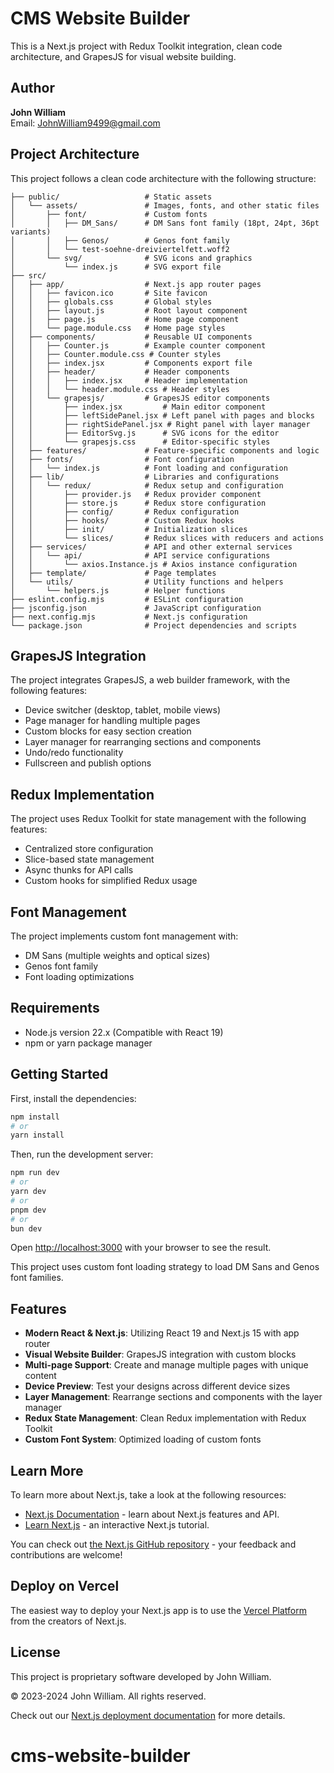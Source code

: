 # CMS Website Builder

This is a Next.js project with Redux Toolkit integration, clean code architecture, and GrapesJS for visual website building.

## Author
**John William**  
Email: JohnWilliam9499@gmail.com

## Project Architecture

This project follows a clean code architecture with the following structure:

```
├── public/                   # Static assets
│   └── assets/               # Images, fonts, and other static files
│       ├── font/             # Custom fonts
│       │   ├── DM_Sans/      # DM Sans font family (18pt, 24pt, 36pt variants)
│       │   ├── Genos/        # Genos font family
│       │   └── test-soehne-dreiviertelfett.woff2
│       └── svg/              # SVG icons and graphics
│           └── index.js      # SVG export file
├── src/
│   ├── app/                  # Next.js app router pages
│   │   ├── favicon.ico       # Site favicon
│   │   ├── globals.css       # Global styles
│   │   ├── layout.js         # Root layout component
│   │   ├── page.js           # Home page component
│   │   └── page.module.css   # Home page styles
│   ├── components/           # Reusable UI components
│   │   ├── Counter.js        # Example counter component
│   │   ├── Counter.module.css # Counter styles
│   │   ├── index.jsx         # Components export file
│   │   ├── header/           # Header components
│   │   │   ├── index.jsx     # Header implementation
│   │   │   └── header.module.css # Header styles
│   │   └── grapesjs/         # GrapesJS editor components
│   │       ├── index.jsx         # Main editor component
│   │       ├── leftSidePanel.jsx # Left panel with pages and blocks
│   │       ├── rightSidePanel.jsx # Right panel with layer manager
│   │       ├── EditorSvg.js      # SVG icons for the editor
│   │       └── grapesjs.css      # Editor-specific styles
│   ├── features/             # Feature-specific components and logic
│   ├── fonts/                # Font configuration
│   │   └── index.js          # Font loading and configuration
│   ├── lib/                  # Libraries and configurations
│   │   └── redux/            # Redux setup and configuration
│   │       ├── provider.js   # Redux provider component
│   │       ├── store.js      # Redux store configuration
│   │       ├── config/       # Redux configuration
│   │       ├── hooks/        # Custom Redux hooks
│   │       ├── init/         # Initialization slices
│   │       └── slices/       # Redux slices with reducers and actions
│   ├── services/             # API and other external services
│   │   └── api/              # API service configurations
│   │       └── axios.Instance.js # Axios instance configuration
│   ├── template/             # Page templates
│   └── utils/                # Utility functions and helpers
│       └── helpers.js        # Helper functions
├── eslint.config.mjs         # ESLint configuration
├── jsconfig.json             # JavaScript configuration
├── next.config.mjs           # Next.js configuration
└── package.json              # Project dependencies and scripts
```

## GrapesJS Integration

The project integrates GrapesJS, a web builder framework, with the following features:
- Device switcher (desktop, tablet, mobile views)
- Page manager for handling multiple pages
- Custom blocks for easy section creation
- Layer manager for rearranging sections and components
- Undo/redo functionality
- Fullscreen and publish options

## Redux Implementation

The project uses Redux Toolkit for state management with the following features:
- Centralized store configuration
- Slice-based state management
- Async thunks for API calls
- Custom hooks for simplified Redux usage

## Font Management

The project implements custom font management with:
- DM Sans (multiple weights and optical sizes)
- Genos font family
- Font loading optimizations

## Requirements

- Node.js version 22.x (Compatible with React 19)
- npm or yarn package manager

## Getting Started

First, install the dependencies:

```bash
npm install
# or
yarn install
```

Then, run the development server:

```bash
npm run dev
# or
yarn dev
# or
pnpm dev
# or
bun dev
```

Open [http://localhost:3000](http://localhost:3000) with your browser to see the result.

This project uses custom font loading strategy to load DM Sans and Genos font families.

## Features

- **Modern React & Next.js**: Utilizing React 19 and Next.js 15 with app router
- **Visual Website Builder**: GrapesJS integration with custom blocks
- **Multi-page Support**: Create and manage multiple pages with unique content
- **Device Preview**: Test your designs across different device sizes
- **Layer Management**: Rearrange sections and components with the layer manager
- **Redux State Management**: Clean Redux implementation with Redux Toolkit
- **Custom Font System**: Optimized loading of custom fonts

## Learn More

To learn more about Next.js, take a look at the following resources:

- [Next.js Documentation](https://nextjs.org/docs) - learn about Next.js features and API.
- [Learn Next.js](https://nextjs.org/learn) - an interactive Next.js tutorial.

You can check out [the Next.js GitHub repository](https://github.com/vercel/next.js) - your feedback and contributions are welcome!

## Deploy on Vercel

The easiest way to deploy your Next.js app is to use the [Vercel Platform](https://vercel.com/new?utm_medium=default-template&filter=next.js&utm_source=create-next-app&utm_campaign=create-next-app-readme) from the creators of Next.js.

## License

This project is proprietary software developed by John William.

© 2023-2024 John William. All rights reserved.

Check out our [Next.js deployment documentation](https://nextjs.org/docs/app/building-your-application/deploying) for more details.
# cms-website-builder
